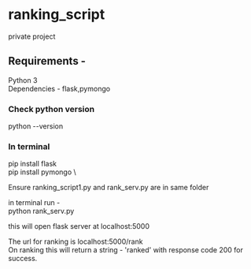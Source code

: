# ranking_script
private project

## Requirements - 
Python 3\
Dependencies - flask,pymongo

### Check python version
python --version


### In terminal
pip install flask\
pip install pymongo
\

Ensure ranking_script1.py and rank_serv.py are in same folder

in terminal run - \
python rank_serv.py

this will open flask server at localhost:5000

The url for ranking is localhost:5000/rank\
On ranking this will return a string - 'ranked' with response code 200 for success.



